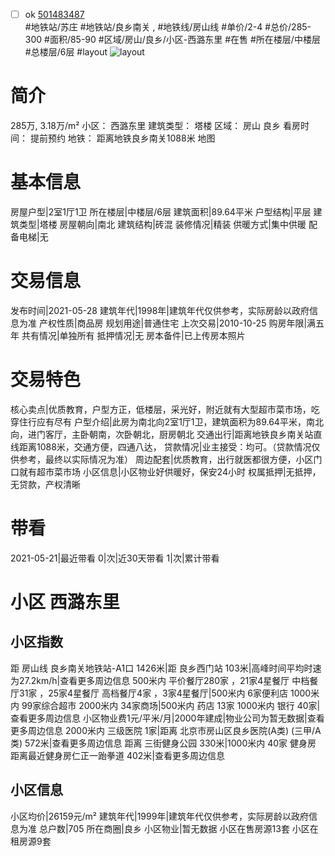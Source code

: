 - [ ] ok [501483487](https://bj.5i5j.com/ershoufang/501483487.html)  
 #地铁站/苏庄 #地铁站/良乡南关 ,  #地铁线/房山线
#单价/2-4 #总价/285-300 #面积/85-90   #区域/房山/良乡/小区-西潞东里 #在售 #所在楼层/中楼层 #总楼层/6层 #layout 
![layout](http://image2a.5i5j.com/bdir/layout/354829.jpg_P5.jpg) 
# 简介 
 285万,  3.18万/m² 
小区： 西潞东里
建筑类型： 塔楼
区域： 房山 良乡
看房时间： 提前预约
地铁： 距离地铁良乡南关1088米 地图
# 基本信息 
 房屋户型|2室1厅1卫
所在楼层|中楼层/6层
建筑面积|89.64平米
户型结构|平层
建筑类型|塔楼
房屋朝向|南北
建筑结构|砖混
装修情况|精装
供暖方式|集中供暖
配备电梯|无
# 交易信息 
 发布时间|2021-05-28
建筑年代|1998年|建筑年代仅供参考，实际房龄以政府信息为准
产权性质|商品房
规划用途|普通住宅
上次交易|2010-10-25
购房年限|满五年
共有情况|单独所有
抵押情况|无
房本备件|已上传房本照片
# 交易特色 
 核心卖点|优质教育，户型方正，低楼层，采光好，附近就有大型超市菜市场，吃穿住行应有尽有
户型介绍|此房为南北向2室1厅1卫，建筑面积为89.64平米，南北向，进门客厅，主卧朝南，次卧朝北，厨房朝北
交通出行|距离地铁良乡南关站直线距离1088米，交通方便，四通八达，
贷款情况|业主接受：均可。（贷款情况仅供参考，最终以实际情况为准）
周边配套|优质教育，出行就医都很方便，小区门口就有超市菜市场
小区信息|小区物业好供暖好，保安24小时
权属抵押|无抵押，无贷款，产权清晰
# 带看 
 2021-05-21|最近带看	 0|次|近30天带看	 1|次|累计带看
# 小区 西潞东里
## 小区指数 
 距 房山线 良乡南关地铁站-A1口 1426米|距 良乡西门站 103米|高峰时间平均时速为27.2km/h|查看更多周边信息
500米内 平价餐厅280家 ，21家4星餐厅
中档餐厅31家 ，25家4星餐厅
高档餐厅4家 ，3家4星餐厅|500米内 6家便利店
1000米内 99家综合超市
2000米内 34家商场|500米内 药店 13家
1000米内 银行 40家|查看更多周边信息
小区物业费1元/平米/月|2000年建成|物业公司为暂无数据|查看更多周边信息
2000米内 三级医院 1家|距离 北京市房山区良乡医院(A类) (三甲/A类) 572米|查看更多周边信息
距离 三街健身公园 330米|1000米内 40家 健身房
距离最近健身房仁正一跆拳道 402米|查看更多周边信息
## 小区信息 
 小区均价|26159元/m²
建筑年代|1999年|建筑年代仅供参考，实际房龄以政府信息为准
总户数|705
所在商圈|良乡
小区物业|暂无数据
小区在售房源13套
小区在租房源9套
